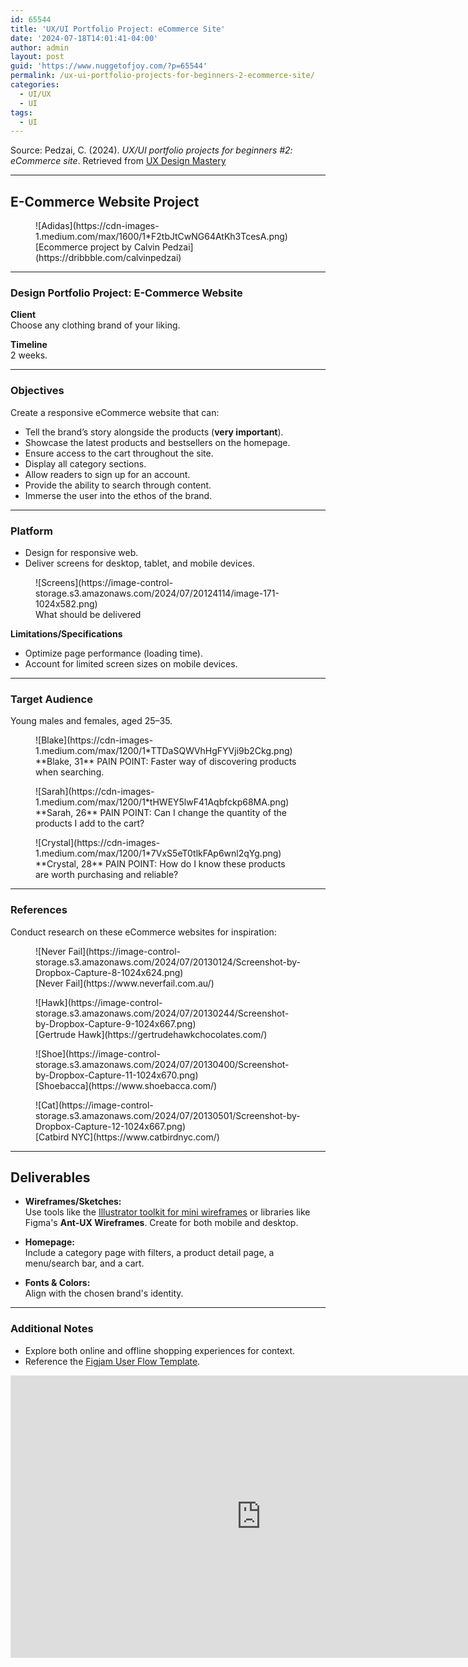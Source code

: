 ```yaml
---
id: 65544
title: 'UX/UI Portfolio Project: eCommerce Site'
date: '2024-07-18T14:01:41-04:00'
author: admin
layout: post
guid: 'https://www.nuggetofjoy.com/?p=65544'
permalink: /ux-ui-portfolio-projects-for-beginners-2-ecommerce-site/
categories:
  - UI/UX
  - UI
tags:
  - UI
---
```


Source: Pedzai, C. (2024). *UX/UI portfolio projects for beginners #2: eCommerce site*. Retrieved from [UX Design Mastery](https://uxdesignmastery.com/ux-ui-portfolio-projects-for-beginners-2-ecommerce-site/)

---

## E-Commerce Website Project

<div class="wp-block-image">
  <figure class="aligncenter">
    ![Adidas](https://cdn-images-1.medium.com/max/1600/1*F2tbJtCwNG64AtKh3TcesA.png)
    <figcaption class="wp-element-caption">[Ecommerce project by Calvin Pedzai](https://dribbble.com/calvinpedzai)</figcaption>
  </figure>
</div>

---

### Design Portfolio Project: E-Commerce Website

**Client**  
Choose any clothing brand of your liking.

**Timeline**  
2 weeks.

---

### Objectives

Create a responsive eCommerce website that can:

- Tell the brand’s story alongside the products (**very important**).
- Showcase the latest products and bestsellers on the homepage.
- Ensure access to the cart throughout the site.
- Display all category sections.
- Allow readers to sign up for an account.
- Provide the ability to search through content.
- Immerse the user into the ethos of the brand.

---

### **Platform**

- Design for responsive web.
- Deliver screens for desktop, tablet, and mobile devices.

<div class="wp-block-image">
  <figure class="aligncenter size-large">
    ![Screens](https://image-control-storage.s3.amazonaws.com/2024/07/20124114/image-171-1024x582.png)
    <figcaption class="wp-element-caption">What should be delivered</figcaption>
  </figure>
</div>

**Limitations/Specifications**  

- Optimize page performance (loading time).  
- Account for limited screen sizes on mobile devices.

---

### Target Audience

Young males and females, aged 25–35.

<div class="wp-block-image">
  <figure class="aligncenter">
    ![Blake](https://cdn-images-1.medium.com/max/1200/1*TTDaSQWVhHgFYVji9b2Ckg.png)
    <figcaption class="wp-element-caption">**Blake, 31**  
    PAIN POINT: Faster way of discovering products when searching.</figcaption>
  </figure>
</div>

<div class="wp-block-image">
  <figure class="aligncenter">
    ![Sarah](https://cdn-images-1.medium.com/max/1200/1*tHWEY5lwF41Aqbfckp68MA.png)
    <figcaption class="wp-element-caption">**Sarah, 26**  
    PAIN POINT: Can I change the quantity of the products I add to the cart?</figcaption>
  </figure>
</div>

<div class="wp-block-image">
  <figure class="aligncenter">
    ![Crystal](https://cdn-images-1.medium.com/max/1200/1*7VxS5eT0tlkFAp6wnl2qYg.png)
    <figcaption class="wp-element-caption">**Crystal, 28**  
    PAIN POINT: How do I know these products are worth purchasing and reliable?</figcaption>
  </figure>
</div>

---

### References

Conduct research on these eCommerce websites for inspiration:

<div class="wp-block-image">
  <figure class="aligncenter size-large">
    ![Never Fail](https://image-control-storage.s3.amazonaws.com/2024/07/20130124/Screenshot-by-Dropbox-Capture-8-1024x624.png)
    <figcaption class="wp-element-caption">[Never Fail](https://www.neverfail.com.au/)</figcaption>
  </figure>
</div>

<div class="wp-block-image">
  <figure class="aligncenter size-large">
    ![Hawk](https://image-control-storage.s3.amazonaws.com/2024/07/20130244/Screenshot-by-Dropbox-Capture-9-1024x667.png)
    <figcaption class="wp-element-caption">[Gertrude Hawk](https://gertrudehawkchocolates.com/)</figcaption>
  </figure>
</div>

<div class="wp-block-image">
  <figure class="aligncenter size-large">
    ![Shoe](https://image-control-storage.s3.amazonaws.com/2024/07/20130400/Screenshot-by-Dropbox-Capture-11-1024x670.png)
    <figcaption class="wp-element-caption">[Shoebacca](https://www.shoebacca.com/)</figcaption>
  </figure>
</div>

<div class="wp-block-image">
  <figure class="aligncenter size-large">
    ![Cat](https://image-control-storage.s3.amazonaws.com/2024/07/20130501/Screenshot-by-Dropbox-Capture-12-1024x667.png)
    <figcaption class="wp-element-caption">[Catbird NYC](https://www.catbirdnyc.com/)</figcaption>
  </figure>
</div>

---

## Deliverables

- **Wireframes/Sketches:**  
  Use tools like the [Illustrator toolkit for mini wireframes](https://www.dropbox.com/scl/fi/n7kka54nf4z2g3anf321r/Mini_Wireframes.zip?rlkey=1yrdnsem1dvlyp9u12xm5ipgo&dl=1) or libraries like Figma's **Ant-UX Wireframes**. Create for both mobile and desktop.

- **Homepage:**  
  Include a category page with filters, a product detail page, a menu/search bar, and a cart.

- **Fonts & Colors:**  
  Align with the chosen brand's identity.

---

### Additional Notes

- Explore both online and offline shopping experiences for context.  
- Reference the [Figjam User Flow Template](https://www.figma.com/community/file/1199950527643719387/aimo-user-flow).

<iframe allowfullscreen height="450" loading="lazy" src="https://embed.figma.com/board/pV3UOdwuWcnazeKYmCU4HZ/Aimo!-(User-Flow)-(Community)?node-id=0-1&embed-host=share" style="border: 1px solid rgba(0, 0, 0, 0.1);" width="800"></iframe>
